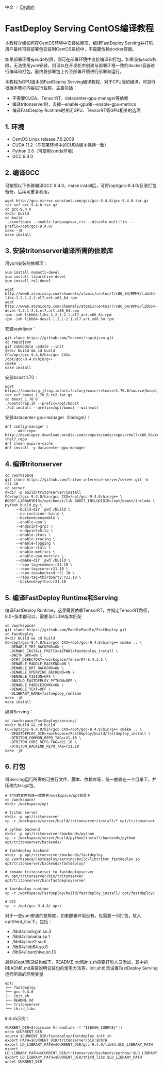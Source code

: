 中文 ｜ [English](../EN/compile_without_docker_centos-en.md)

# FastDeploy Serving CentOS编译教程

本教程介绍如何在CentOS环境中安装依赖项、编译FastDeploy Serving并打包，用户最终可将部署包安装到CentOS系统中，不需要依赖docker容器。

如果部署环境有sudo权限，则可在部署环境中直接编译和打包。如果没有sudo权限，无法使用yum安装，则可以在开发机中创建与部署环境一致的docker容器进行编译和打包，最终将部署包上传至部署环境进行部署和运行。

本教程为GPU版本的FastDeploy Serving编译教程，对于CPU版的编译，可自行根据本教程内容进行裁剪，主要包括：

- 不需要CUDA、TensorRT、datacenter-gpu-manager等依赖
- 编译tritonserver时，去掉--enable-gpu和--enable-gpu-metrics
- 编译FastDeploy Runtime时关闭GPU、TensorRT等GPU相关的选项

## 1. 环境

* CentOS Linux release 7.9.2009
* CUDA 11.2（与部署环境中的CUDA版本保持一致）
* Python 3.8（可使用conda环境）
* GCC 9.4.0

## 2. 编译GCC

可按照以下步骤编译GCC 9.4.0，make install后，可将/opt/gcc-9.4.0/目录打包备份，后续可重复利用。

```
wget http://gnu.mirror.constant.com/gcc/gcc-9.4.0/gcc-9.4.0.tar.gz
tar xvf gcc-9.4.0.tar.gz
cd gcc-9.4.0
mkdir build
cd build
../configure --enable-languages=c,c++ --disable-multilib --prefix=/opt/gcc-9.4.0/
make -j8
make install
```

## 3. 安装tritonserver编译所需的依赖库

用yum安装的依赖项：

```
yum install numactl-devel
yum install libarchive-devel
yum install re2-devel

wget http://www6.atomicorp.com/channels/atomic/centos/7/x86_64/RPMS/libb64-libs-1.2.1-2.1.el7.art.x86_64.rpm
wget http://www6.atomicorp.com/channels/atomic/centos/7/x86_64/RPMS/libb64-devel-1.2.1-2.1.el7.art.x86_64.rpm
rpm -ivh libb64-libs-1.2.1-2.1.el7.art.x86_64.rpm
rpm -ivh libb64-devel-1.2.1-2.1.el7.art.x86_64.rpm
```

安装rapidjson：

```
git clone https://github.com/Tencent/rapidjson.git
cd rapidjson
git submodule update --init
mkdir build && cd build
CC=/opt/gcc-9.4.0/bin/gcc CXX=
/opt/gcc-9.4.0/bin/g++
cmake ..
make install
```

安装boost 1.70：

```
wget https://boostorg.jfrog.io/artifactory/main/release/1.70.0/source/boost_1_70_0_rc2.tar.gz
tar xvf boost_1_70_0_rc2.tar.gz
cd boost_1_70_0
./bootstrap.sh --prefix=/opt/boost
./b2 install --prefix=/opt/boost --with=all
```

安装datacenter-gpu-manager（libdcgm）：

```
dnf config-manager \
    --add-repo http://developer.download.nvidia.com/compute/cuda/repos/rhel7/x86_64/cuda-rhel7.repo
dnf clean expire-cache
dnf install -y datacenter-gpu-manager
```

## 4. 编译tritonserver

```
cd /workspace
git clone https://github.com/triton-inference-server/server.git -b r21.10
cd server
mkdir -p build/tritonserver/install
CC=/opt/gcc-9.4.0/bin/gcc CXX=/opt/gcc-9.4.0/bin/g++ \
BOOST_LIBRARYDIR=/opt/boost/lib BOOST_INCLUDEDIR=/opt/boost/include \
python build.py \
     --build-dir `pwd`/build \
     --no-container-build \
     --backend=ensemble \
     --enable-gpu \
     --endpoint=grpc \
     --endpoint=http \
     --enable-stats \
     --enable-tracing \
     --enable-logging \
     --enable-stats \
     --enable-metrics \
     --enable-gpu-metrics \
     --cmake-dir `pwd`/build \
     --repo-tag=common:r21.10 \
     --repo-tag=core:r21.10 \
     --repo-tag=backend:r21.10 \
     --repo-tag=thirdparty:r21.10 \
     --backend=python:r21.10
```

## 5. 编译FastDeploy Runtime和Serving

编译FastDeploy Runtime，这里需要依赖TensorRT，并指定TensorRT路径，8.0+版本都可以，需要与CUDA版本匹配

```
cd /workspace/
git clone https://github.com/PaddlePaddle/FastDeploy.git
cd FastDeploy
mkdir build && cd build
CC=/opt/gcc-9.4.0/bin/gcc CXX=/opt/gcc-9.4.0/bin/g++ cmake .. \
  -DENABLE_TRT_BACKEND=ON \
  -DCMAKE_INSTALL_PREFIX=${PWD}/fastdeploy_install \
  -DWITH_GPU=ON \
  -DTRT_DIRECTORY=/workspace/TensorRT-8.4.3.1 \
  -DENABLE_PADDLE_BACKEND=ON \
  -DENABLE_ORT_BACKEND=ON \
  -DENABLE_OPENVINO_BACKEND=ON \
  -DENABLE_VISION=OFF \
  -DBUILD_FASTDEPLOY_PYTHON=OFF \
  -DENABLE_PADDLE2ONNX=ON \
  -DENABLE_TEXT=OFF \
  -DLIBRARY_NAME=fastdeploy_runtime
make -j8
make install
```

编译Serving：

```
cd /workspace/FastDeploy/serving/
mkdir build && cd build
CC=/opt/gcc-9.4.0/bin/gcc CXX=/opt/gcc-9.4.0/bin/g++ cmake .. \
  -DFASTDEPLOY_DIR=/workspace/FastDeploy/build/fastdeploy_install \
  -DTRITON_COMMON_REPO_TAG=r21.10 \
  -DTRITON_CORE_REPO_TAG=r21.10 \
  -DTRITON_BACKEND_REPO_TAG=r21.10
make -j8
```

## 6. 打包

将Serving运行所需的可执行文件、脚本、依赖库等，统一放置在一个目录下，并压缩为tar.gz包。

```
# 打包的文件将统一放置在/workspace/opt目录下
cd /workspace/
mkdir /workspace/opt

# triton server
mkdir -p opt/tritonserver
cp -r /workspace/server/build/tritonserver/install/* opt/tritonserver

# python backend
mkdir -p opt/tritonserver/backends/python
cp -r /workspace/server/build/python/install/backends/python opt/tritonserver/backends/

# fastdeploy backend
mkdir -p opt/tritonserver/backends/fastdeploy
cp /workspace/FastDeploy/serving/build/libtriton_fastdeploy.so opt/tritonserver/backends/fastdeploy/

# rename tritonserver to fastdeployserver
mv opt/tritonserver/bin/tritonserver opt/tritonserver/bin/fastdeployserver

# fastdeploy runtime
cp -r /workspace/FastDeploy/build/fastdeploy_install/ opt/fastdeploy/

# GCC
cp -r /opt/gcc-9.4.0/ opt/
```

对于一些yum安装的依赖库，如果部署环境没有，也需要一同打包，放入opt/third_libs下，包括：

* /lib64/libdcgm.so.3
* /lib64/libnuma.so.1
* /lib64/libre2.so.0
* /lib64/libb64.so.0
* /lib64/libarchive.so.13

最终的opt/目录结构如下，README.md和init.sh需要打包人员添加，其中的README.md需要说明安装包的使用方法等，init.sh负责设置FastDeploy Serving运行所需的环境变量

```
opt/
├── fastdeploy
├── gcc-9.4.0
├── init.sh
├── README.md
└── tritonserver
└── third_libs
```

init.sh示例：

```
CURRENT_DIR=$(dirname $(readlink -f "${BASH_SOURCE}"))
echo $CURRENT_DIR
source $CURRENT_DIR/fastdeploy/fastdeploy_init.sh
export PATH=$CURRENT_DIR/tritonserver/bin:$PATH
export LD_LIBRARY_PATH=$CURRENT_DIR/gcc-9.4.0/lib64:$LD_LIBRARY_PATH
export LD_LIBRARY_PATH=$CURRENT_DIR/tritonserver/backends/python/:$LD_LIBRARY_PATH
export LD_LIBRARY_PATH=$CURRENT_DIR/third_libs:$LD_LIBRARY_PATH
unset CURRENT_DIR
```
